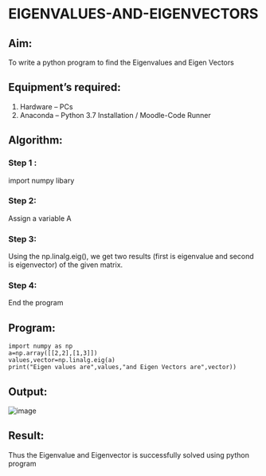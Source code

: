 # EIGENVALUES-AND-EIGENVECTORS
## Aim:
To write a python program to find the Eigenvalues and Eigen Vectors
## Equipment’s required:
1. 	Hardware – PCs
2. 	Anaconda – Python 3.7 Installation / Moodle-Code Runner
## Algorithm:
### Step 1 : 
import numpy libary
### Step 2: 
Assign a variable A
### Step 3: 
Using the np.linalg.eig(),  we get two results (first is eigenvalue and second is eigenvector) of the given matrix.
### Step 4: 
End the program

## Program:
```
import numpy as np
a=np.array([[2,2],[1,3]])
values,vector=np.linalg.eig(a)
print("Eigen values are",values,"and Eigen Vectors are",vector))
```

## Output:
![image](https://github.com/Udhayasankaran04/EIGENVALUES-AND-EIGENVECTORS/assets/119393933/8506fe1c-5240-468c-a5bd-8c93d15e47fb)

## Result:
Thus the Eigenvalue and Eigenvector is successfully solved using python program
